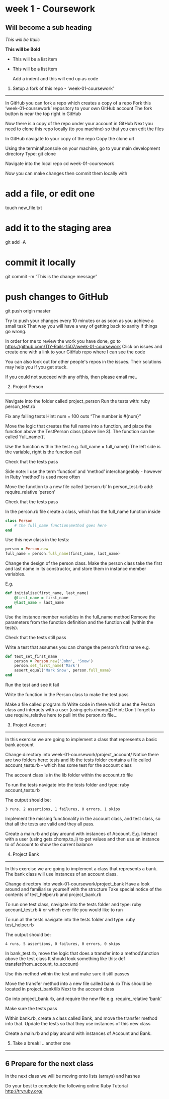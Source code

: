 week 1 - Coursework
==============

Will become a sub heading
--------------

*This will be Italic*

**This will be Bold**

- This will be a list item
- This will be a list item

    Add a indent and this will end up as code



1. Setup a fork of this repo - ‘week-01-coursework’
--------------

In GitHub you can fork a repo which creates a copy of a repo
Fork this ‘week-01-coursework’ repository to your own GitHub account
The fork button is near the top right in GitHub

Now there is a copy of the repo under your account in GitHub
Next you need to clone this repo locally (to you machine) so that you can edit the files

In GitHub navigate to your copy of the repo
Copy the clone url

Using the terminal\console on your machine, go to your main development directory
Type:
git clone <past the clone url>

Navigate into the local repo
cd week-01-coursework

Now you can make changes then commit them locally with
# add a file, or edit one
touch new_file.txt
# add it to the staging area
git add -A
# commit it locally 
git commit -m “This is the change message”
# push changes to GitHub
git push origin master

Try to push your changes every 10 minutes or as soon as you achieve a small task
That way you will have a way of getting back to sanity if things go wrong.

In order for me to review the work you have done, go to https://github.com/TIY-Rails-1507/week-01-coursework 
Click on issues and create one with a link to your GitHub repo where I can see the code

You can also look out for other people's repos in the issues.
Their solutions may help you if you get stuck.

If you could not succeed with any ofthis, then please email me..


2. Project Person
--------------
Navigate into the folder called project_person
Run the tests with: ruby person_test.rb

Fix any failing tests
Hint:
num = 100
outs “The number is #{num}”

Move the logic that creates the full name into a function, and place the function above the TestPerson class (above line 3). The function can be called ‘full_name()’.

Use the function within the test e.g.
full_name = full_name()
The left side is the variable, right is the function call

Check that the tests pass

Side note: I use the term ‘function’ and ‘method’ interchangeably - however in Ruby ‘method’ is used more often

Move the function to a new file called ‘person.rb’
In person_test.rb add: require_relative ‘person’

Check that the tests pass

In the person.rb file create a class, which has the full_name function inside
```ruby
class Person
	# the full_name function\method goes here
end
```


Use this new class in the tests:
```ruby
person = Person.new
full_name = person.full_name(first_name, last_name)
```

Change the design of the person class.
Make the person class take the first and last name in its constructor, and store them in instance member variables.

E.g.

```ruby
def initialize(first_name, last_name)
	@first_name = first_name
	@last_name = last_name
end
```

Use the instance member variables in the full_name method
Remove the parameters from the function definition and the function call (within the tests).

Check that the tests still pass

Write a test that assumes you can change the person’s first name
e.g.

```ruby
def test_set_first_name
	person = Person.new('John', 'Snow')
	person.set_first_name('Mark')  
	assert_equal('Mark Snow', person.full_name)    
end
```

Run the test and see it fail

Write the function in the Person class to make the test pass

Make a file called program.rb
Write code in there which uses the Person class and interacts with a user (using gets.chomp())
Hint: Don’t forget to use require_relative here to pull int the person.rb file...
 

3. Project Account
--------------
In this exercise we are going to implement a class that represents a basic bank account 

Change directory into week-01-coursework/project_account/
Notice there are two folders here: tests and lib
the tests folder contains a file called account_tests.rb - which has some test for the account class

The account class is in the lib folder within the account.rb file

To run the tests navigate into the tests folder and type:
ruby account_tests.rb

The output should be:
```
3 runs, 2 assertions, 1 failures, 0 errors, 1 skips
```

Implement the missing functionality in the account class, and test class, so that all the tests are valid and they all pass.


Create a main.rb and play around with instances of Account.
E.g. Interact with a user (using gets.chomp.to_i) to get values and then use an instance to of Account to show the current balance


4. Project Bank
--------------
In this exercise we are going to implement a class that represents a bank. The bank class will use instances of an account class.

Change directory into week-01-coursework/project_bank
Have a look around and familiarise yourself with the structure
Take special notice of the contents of test_helper.rb and project_bank.rb

To run one test class, navigate into the tests folder and type:
ruby account_test.rb # or which ever file you would like to run

To run all the tests navigate into the tests folder and type:
ruby test_helper.rb

The output should be:
```
4 runs, 5 assertions, 0 failures, 0 errors, 0 skips
```

In bank_test.rb, move the logic that does a transfer into a method\function above the test class
It should look something like this: def transfer(from_account, to_account)

Use this method within the test and make sure it still passes

Move the transfer method into a new file called bank.rb
This should be located in project_bank/lib
Next to the account class

Go into project_bank.rb, and require the new file e.g.
require_relative ‘bank’

Make sure the tests pass

Within bank.rb, create a class called Bank, and move the transfer method into that.
Update the tests so that they use instances of this new class

Create a main.rb and play around with instances of Account and Bank.

5. Take a break! .. another one
--------------

6 Prepare for the next class
--------------

In the next class we will be moving onto lists (arrays) and hashes

Do your best to complete the following online Ruby Tutorial
http://tryruby.org/
